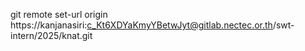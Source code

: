 git remote set-url origin https://kanjanasiri:c_Kt6XDYaKmyYBetwJyt@gitlab.nectec.or.th/swt-intern/2025/knat.git
